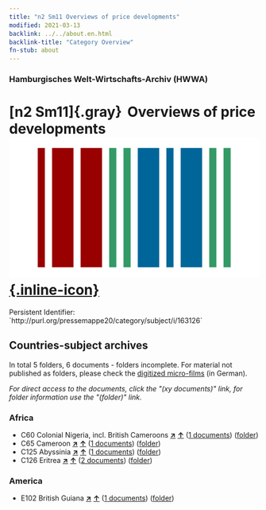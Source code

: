 ```yaml
---
title: "n2 Sm11 Overviews of price developments"
modified: 2021-03-13
backlink: ../../about.en.html
backlink-title: "Category Overview"
fn-stub: about
---
```


### Hamburgisches Welt-Wirtschafts-Archiv (HWWA)

# [n2 Sm11]{.gray}&#8201; Overviews of price developments &#160; [![Wikidata](/images/Wikidata-logo.svg "Wikidata"){.inline-icon}](http://www.wikidata.org/entity/Q104710495)

<div class="hint">Persistent Identifier: `http://purl.org/pressemappe20/category/subject/i/163126`</div>







## Countries-subject archives





In total 5 folders, 6 documents - folders incomplete.
For material not published as folders, please check the [digitized micro-films](/film/h1_sh.de.html) (in German).

_For direct access to the documents, click the "(xy documents)" link, for folder information use the "(folder)" link._



### Africa

- C60 Colonial Nigeria, incl. British Cameroons [**&nearr;**](../../../geo/i/141409/about.en.html "Colonial Nigeria, incl. British Cameroons (all folders)") [**&uarr;**](../../../geo/about.en.html#C60 "Country category system") (<a href="https://pm20.zbw.eu/iiifview/folder/sh/141409,163126" title="about: Colonial Nigeria, incl. British Cameroons : Overviews of price developments" target="_blank">1 documents</a>) ([folder](../../../../folder/sh/1414xx/141409/1631xx/163126/about.en.html))
- C65 Cameroon [**&nearr;**](../../../geo/i/141410/about.en.html "Cameroon (all folders)") [**&uarr;**](../../../geo/about.en.html#C65 "Country category system") (<a href="https://pm20.zbw.eu/iiifview/folder/sh/141410,163126" title="about: Cameroon : Overviews of price developments" target="_blank">1 documents</a>) ([folder](../../../../folder/sh/1414xx/141410/1631xx/163126/about.en.html))
- C125 Abyssinia [**&nearr;**](../../../geo/i/141482/about.en.html "Abyssinia (all folders)") [**&uarr;**](../../../geo/about.en.html#C125 "Country category system") (<a href="https://pm20.zbw.eu/iiifview/folder/sh/141482,163126" title="about: Abyssinia : Overviews of price developments" target="_blank">1 documents</a>) ([folder](../../../../folder/sh/1414xx/141482/1631xx/163126/about.en.html))
- C126 Eritrea [**&nearr;**](../../../geo/i/141483/about.en.html "Eritrea (all folders)") [**&uarr;**](../../../geo/about.en.html#C126 "Country category system") (<a href="https://pm20.zbw.eu/iiifview/folder/sh/141483,163126" title="about: Eritrea : Overviews of price developments" target="_blank">2 documents</a>) ([folder](../../../../folder/sh/1414xx/141483/1631xx/163126/about.en.html))

### America

- E102 British Guiana [**&nearr;**](../../../geo/i/141700/about.en.html "British Guiana (all folders)") [**&uarr;**](../../../geo/about.en.html#E102 "Country category system") (<a href="https://pm20.zbw.eu/iiifview/folder/sh/141700,163126" title="about: British Guiana : Overviews of price developments" target="_blank">1 documents</a>) ([folder](../../../../folder/sh/1417xx/141700/1631xx/163126/about.en.html))








